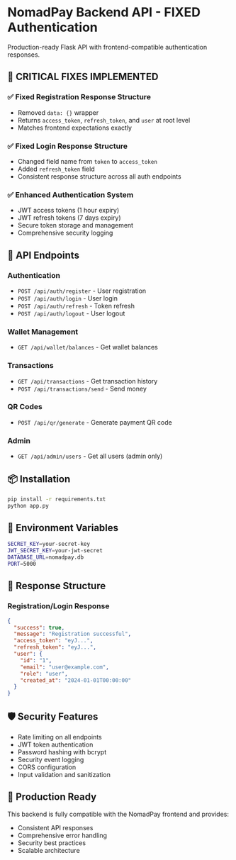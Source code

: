 # NomadPay Backend API - FIXED Authentication

Production-ready Flask API with frontend-compatible authentication responses.

## 🔧 **CRITICAL FIXES IMPLEMENTED**

### **✅ Fixed Registration Response Structure**
- Removed `data: {}` wrapper
- Returns `access_token`, `refresh_token`, and `user` at root level
- Matches frontend expectations exactly

### **✅ Fixed Login Response Structure**  
- Changed field name from `token` to `access_token`
- Added `refresh_token` field
- Consistent response structure across all auth endpoints

### **✅ Enhanced Authentication System**
- JWT access tokens (1 hour expiry)
- JWT refresh tokens (7 days expiry)
- Secure token storage and management
- Comprehensive security logging

## 🚀 **API Endpoints**

### **Authentication**
- `POST /api/auth/register` - User registration
- `POST /api/auth/login` - User login
- `POST /api/auth/refresh` - Token refresh
- `POST /api/auth/logout` - User logout

### **Wallet Management**
- `GET /api/wallet/balances` - Get wallet balances

### **Transactions**
- `GET /api/transactions` - Get transaction history
- `POST /api/transactions/send` - Send money

### **QR Codes**
- `POST /api/qr/generate` - Generate payment QR code

### **Admin**
- `GET /api/admin/users` - Get all users (admin only)

## 📦 **Installation**

```bash
pip install -r requirements.txt
python app.py
```

## 🔧 **Environment Variables**

```bash
SECRET_KEY=your-secret-key
JWT_SECRET_KEY=your-jwt-secret
DATABASE_URL=nomadpay.db
PORT=5000
```

## 🌟 **Response Structure**

### **Registration/Login Response**
```json
{
  "success": true,
  "message": "Registration successful",
  "access_token": "eyJ...",
  "refresh_token": "eyJ...",
  "user": {
    "id": "1",
    "email": "user@example.com",
    "role": "user",
    "created_at": "2024-01-01T00:00:00"
  }
}
```

## 🛡️ **Security Features**

- Rate limiting on all endpoints
- JWT token authentication
- Password hashing with bcrypt
- Security event logging
- CORS configuration
- Input validation and sanitization

## 🎯 **Production Ready**

This backend is fully compatible with the NomadPay frontend and provides:
- Consistent API responses
- Comprehensive error handling
- Security best practices
- Scalable architecture


